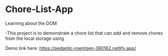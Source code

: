 # Chore-List-App

Learning about the DOM

-This project is to demonstrate a chore list that can add and remove chores from the local storage using

Demo link here: https://pedantic-roentgen-390162.netlify.app/
